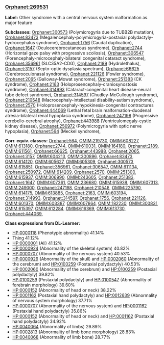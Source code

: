 
### [Orphanet:269531](http://www.orpha.net/ORDO/Orphanet_269531)
**Label:** Other syndrome with a central nervous system malformation as major feature

**Subclasses:** [Orphanet:300573](http://www.orpha.net/ORDO/Orphanet_300573) (Polymicrogyria due to TUBB2B mutation), [Orphanet:83473](http://www.orpha.net/ORDO/Orphanet_83473) (Megalencephaly-polymicrogyria-postaxial polydactyly-hydrocephalus syndrome), [Orphanet:1756](http://www.orpha.net/ORDO/Orphanet_1756) (Caudal duplication), [Orphanet:1647](http://www.orpha.net/ORDO/Orphanet_1647) (Oculocerebrocutaneous syndrome), [Orphanet:2744](http://www.orpha.net/ORDO/Orphanet_2744) (Horizontal gaze palsy with progressive scoliosis), [Orphanet:306547](http://www.orpha.net/ORDO/Orphanet_306547) (Porencephaly-microcephaly-bilateral congenital cataract syndrome), [Orphanet:356961](http://www.orpha.net/ORDO/Orphanet_356961) (SLC35A2-CDG), [Orphanet:2189](http://www.orpha.net/ORDO/Orphanet_2189) (Hydrolethalus), [Orphanet:3157](http://www.orpha.net/ORDO/Orphanet_3157) (Septo-optic dysplasia spectrum), [Orphanet:66625](http://www.orpha.net/ORDO/Orphanet_66625) (Cerebrooculonasal syndrome), [Orphanet:221126](http://www.orpha.net/ORDO/Orphanet_221126) (Fowler syndrome), [Orphanet:2065](http://www.orpha.net/ORDO/Orphanet_2065) (Galloway-Mowat syndrome), [Orphanet:251383](http://www.orpha.net/ORDO/Orphanet_251383) (CK syndrome), [Orphanet:2163](http://www.orpha.net/ORDO/Orphanet_2163) (Holoprosencephaly-craniosynostosis syndrome), [Orphanet:314993](http://www.orpha.net/ORDO/Orphanet_314993) (Cataract-congenital heart disease-neural tube defect syndrome), [Orphanet:314597](http://www.orpha.net/ORDO/Orphanet_314597) (Chudley-McCullough syndrome), [Orphanet:210548](http://www.orpha.net/ORDO/Orphanet_210548) (Macrocephaly-intellectual disability-autism syndrome), [Orphanet:2570](http://www.orpha.net/ORDO/Orphanet_2570) (Holoprosencephaly-hypokinesia-congenital contractures syndrome), [Orphanet:444069](http://www.orpha.net/ORDO/Orphanet_444069) (Lethal fetal brain malformation-duodenal atresia-bilateral renal hypoplasia syndrome), [Orphanet:247198](http://www.orpha.net/ORDO/Orphanet_247198) (Progressive cerebello-cerebral atrophy), [Orphanet:443988](http://www.orpha.net/ORDO/Orphanet_443988) (Ventriculomegaly-cystic kidney disease), [Orphanet:250972](http://www.orpha.net/ORDO/Orphanet_250972) (Polymicrogyria with optic nerve hypoplasia), [Orphanet:564](http://www.orpha.net/ORDO/Orphanet_564) (Meckel syndrome), 

**Corr. equiv. classes:** [Orphanet:564](http://www.orpha.net/ORDO/Orphanet_564), [OMIM:219730](http://purl.obolibrary.org/obo/OMIM_219730), [OMIM:608227](http://purl.obolibrary.org/obo/OMIM_608227), [OMIM:613180](http://purl.obolibrary.org/obo/OMIM_613180), [Orphanet:2744](http://www.orpha.net/ORDO/Orphanet_2744), [OMIM:610031](http://purl.obolibrary.org/obo/OMIM_610031), [OMIM:164180](http://purl.obolibrary.org/obo/OMIM_164180), [Orphanet:2189](http://www.orpha.net/ORDO/Orphanet_2189), [OMIM:611561](http://purl.obolibrary.org/obo/OMIM_611561), [Orphanet:66625](http://www.orpha.net/ORDO/Orphanet_66625), [Orphanet:443988](http://www.orpha.net/ORDO/Orphanet_443988), [Orphanet:2065](http://www.orpha.net/ORDO/Orphanet_2065), [Orphanet:3157](http://www.orpha.net/ORDO/Orphanet_3157), [OMIM:604213](http://purl.obolibrary.org/obo/OMIM_604213), [OMIM:300896](http://purl.obolibrary.org/obo/OMIM_300896), [Orphanet:83473](http://www.orpha.net/ORDO/Orphanet_83473), [OMIM:614120](http://purl.obolibrary.org/obo/OMIM_614120), [OMIM:605627](http://purl.obolibrary.org/obo/OMIM_605627), [OMIM:605309](http://purl.obolibrary.org/obo/OMIM_605309), [Orphanet:300573](http://www.orpha.net/ORDO/Orphanet_300573), [OMIM:615851](http://purl.obolibrary.org/obo/OMIM_615851), [Orphanet:356961](http://www.orpha.net/ORDO/Orphanet_356961), [Orphanet:306547](http://www.orpha.net/ORDO/Orphanet_306547), [OMIM:611134](http://purl.obolibrary.org/obo/OMIM_611134), [Orphanet:250972](http://www.orpha.net/ORDO/Orphanet_250972), [OMIM:614209](http://purl.obolibrary.org/obo/OMIM_614209), [Orphanet:2570](http://www.orpha.net/ORDO/Orphanet_2570), [OMIM:251300](http://purl.obolibrary.org/obo/OMIM_251300), [OMIM:615937](http://purl.obolibrary.org/obo/OMIM_615937), [OMIM:306990](http://purl.obolibrary.org/obo/OMIM_306990), [OMIM:243605](http://purl.obolibrary.org/obo/OMIM_243605), [Orphanet:251383](http://www.orpha.net/ORDO/Orphanet_251383), [Orphanet:1647](http://www.orpha.net/ORDO/Orphanet_1647), [OMIM:607361](http://purl.obolibrary.org/obo/OMIM_607361), [OMIM:236680](http://purl.obolibrary.org/obo/OMIM_236680), [OMIM:615938](http://purl.obolibrary.org/obo/OMIM_615938), [OMIM:607313](http://purl.obolibrary.org/obo/OMIM_607313), [OMIM:249000](http://purl.obolibrary.org/obo/OMIM_249000), [Orphanet:247198](http://www.orpha.net/ORDO/Orphanet_247198), [Orphanet:210548](http://www.orpha.net/ORDO/Orphanet_210548), [OMIM:225790](http://purl.obolibrary.org/obo/OMIM_225790), [OMIM:614175](http://purl.obolibrary.org/obo/OMIM_614175), [OMIM:613885](http://purl.obolibrary.org/obo/OMIM_613885), [Orphanet:2163](http://www.orpha.net/ORDO/Orphanet_2163), [OMIM:603194](http://purl.obolibrary.org/obo/OMIM_603194), [Orphanet:314993](http://www.orpha.net/ORDO/Orphanet_314993), [Orphanet:314597](http://www.orpha.net/ORDO/Orphanet_314597), [Orphanet:1756](http://www.orpha.net/ORDO/Orphanet_1756), [Orphanet:221126](http://www.orpha.net/ORDO/Orphanet_221126), [OMIM:601370](http://purl.obolibrary.org/obo/OMIM_601370), [OMIM:603387](http://purl.obolibrary.org/obo/OMIM_603387), [OMIM:607864](http://purl.obolibrary.org/obo/OMIM_607864), [OMIM:182230](http://purl.obolibrary.org/obo/OMIM_182230), [OMIM:300831](http://purl.obolibrary.org/obo/OMIM_300831), [OMIM:615397](http://purl.obolibrary.org/obo/OMIM_615397), [OMIM:612284](http://purl.obolibrary.org/obo/OMIM_612284), [OMIM:616369](http://purl.obolibrary.org/obo/OMIM_616369), [OMIM:613730](http://purl.obolibrary.org/obo/OMIM_613730), [Orphanet:444069](http://www.orpha.net/ORDO/Orphanet_444069), 

**Class expressions from DL-Learner:**

- [HP:0000118](http://purl.obolibrary.org/obo/HP_0000118) (Phenotypic abnormality) 41.14%
- Thing 41.12%
- [HP:0000001](http://purl.obolibrary.org/obo/HP_0000001) (All) 41.12%
- [HP:0000924](http://purl.obolibrary.org/obo/HP_0000924) (Abnormality of the skeletal system) 40.82%
- [HP:0000707](http://purl.obolibrary.org/obo/HP_0000707) (Abnormality of the nervous system) 40.53%
- [HP:0000929](http://purl.obolibrary.org/obo/HP_0000929) (Abnormality of the skull) and [HP:0002060](http://purl.obolibrary.org/obo/HP_0002060) (Abnormality of the cerebrum) and [HP:0100259](http://purl.obolibrary.org/obo/HP_0100259) (Postaxial polydactyly) 40.53%
- [HP:0002060](http://purl.obolibrary.org/obo/HP_0002060) (Abnormality of the cerebrum) and [HP:0100259](http://purl.obolibrary.org/obo/HP_0100259) (Postaxial polydactyly) 39.82%
- [HP:0100259](http://purl.obolibrary.org/obo/HP_0100259) (Postaxial polydactyly) and [HP:0100547](http://purl.obolibrary.org/obo/HP_0100547) (Abnormality of forebrain morphology) 39.60%
- [HP:0000152](http://purl.obolibrary.org/obo/HP_0000152) (Abnormality of head or neck) 38.22%
- [HP:0001162](http://purl.obolibrary.org/obo/HP_0001162) (Postaxial hand polydactyly) and [HP:0012639](http://purl.obolibrary.org/obo/HP_0012639) (Abnormality of nervous system morphology) 37.71%
- [HP:0000707](http://purl.obolibrary.org/obo/HP_0000707) (Abnormality of the nervous system) and [HP:0001162](http://purl.obolibrary.org/obo/HP_0001162) (Postaxial hand polydactyly) 35.86%
- [HP:0000152](http://purl.obolibrary.org/obo/HP_0000152) (Abnormality of head or neck) and [HP:0001162](http://purl.obolibrary.org/obo/HP_0001162) (Postaxial hand polydactyly) 34.92%
- [HP:0040064](http://purl.obolibrary.org/obo/HP_0040064) (Abnormality of limbs) 29.89%
- [HP:0002813](http://purl.obolibrary.org/obo/HP_0002813) (Abnormality of limb bone morphology) 28.83%
- [HP:0040068](http://purl.obolibrary.org/obo/HP_0040068) (Abnormality of limb bone) 28.77%


